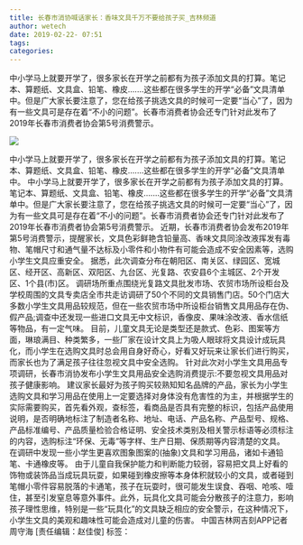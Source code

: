 ```yaml
---
title: 长春市消协喊话家长：香味文具千万不要给孩子买_吉林频道
author: wetech
date: 2019-02-22- 07:51
tags: 
categories: 
---
```

中小学马上就要开学了，很多家长在开学之前都有为孩子添加文具的打算。笔记本、算题纸、文具盒、铅笔、橡皮.......这些都在很多学生的开学“必备”文具清单中。但是广大家长要注意了，您在给孩子挑选文具的时候可一定要“当心”了，因为有一些文具可是存在着“不小的问题”。长春市消费者协会还专门针对此发布了2019年长春市消费者协会第5号消费警示。
<!-- more -->
                
<img align="center" border="0" src="http://p2.ifengimg.com/a/2016/0810/204c433878d5cf9size1_w16_h16.png" />
                
            
中小学马上就要开学了，很多家长在开学之前都有为孩子添加文具的打算。笔记本、算题纸、文具盒、铅笔、橡皮.......这些都在很多学生的开学“必备”文具清单中。
中小学马上就要开学了，很多家长在开学之前都有为孩子添加文具的打算。笔记本、算题纸、文具盒、铅笔、橡皮.......这些都在很多学生的开学“必备”文具清单中。但是广大家长要注意了，您在给孩子挑选文具的时候可一定要“当心”了，因为有一些文具可是存在着“不小的问题”。长春市消费者协会还专门针对此发布了2019年长春市消费者协会第5号消费警示。
近期，长春市消费者协会发布2019年第5号消费警示，提醒家长，文具色彩鲜艳含铅量高、香味文具同涂改液挥发有毒物、笔帽尺寸和通气量不达标及小零件和小物件有可能会造成不安全因素等，选购小学生文具应重安全。
据悉，此次调查分布在朝阳区、南关区、绿园区、宽城区、经开区、高新区、双阳区、九台区、光复路、农安县6个主城区、2个开发区、1个县(市)区。
调研场所重点围绕光复路文具批发市场、农贸市场所设柜台及学校周围的文具专卖店全市共走访调研了50个不同的文具销售门店。50个门店大多数小学生文具用品较规范，但在一些农贸市场中所设柜台销售文具用品存在伪、假产品;调查中还发现一些进口文具无中文标识，香像皮、果味涂改液、香水信纸等物品，有一定气味。
目前，儿童文具无论是类型还是款式、色彩、图案等方面，琳琅满目、种类繁多，一些厂家在设计文具上为吸人眼球将文具设计成玩具化，而小学生在选购文具时总会用自身好奇心，好看又好玩来让家长们进行购买，而家长也为了满足孩子往往忽视文具中安全选购。
针对此次对小学生文具用品专项调研，长春市消协发布小学生文具用品安全选购消费提示:不要忽视文具用品对孩子健康影响。
建议家长最好为孩子购买较熟知知名品牌的产品，家长为小学生选购文具和学习用品在使用上一定要选择对身体没有危害性的为主，并根据学生的实际需要购买，首先看外观，查标签，看商品是否具有完整的标识，包括产品使用说明，是否明确地标注了制造者名称、地址、电话、产品名称、产品型号、规格、产品标准编号、产品质量检验合格证明、安全技术类别及相关警示标语等必须标注的内容，选购标注“环保、无毒”等字样、生产日期、保质期等内容清楚的文具。   
在调研中发现一些小学生更喜欢图象图案的(抽象)文具和学习用品，诸如卡通铅笔、卡通橡皮等。
由于儿童自我保护能力和判断能力较弱，容易把文具上好看的饰物或装饰品当成玩具玩耍，如果碰到橡皮擦等本身体积就较小的文具，或者碰到笔帽小零件容易脱落的卡通笔，孩子在玩耍时，很可能发生误食、吞咽、呛咳、噎住，甚至引发窒息等意外事件。此外，玩具化文具可能会分散孩子的注意力，影响孩子理性思维，特别是一些“玩具化”的文具缺乏相应的安全警示，在这种情况下，小学生文具的美观和趣味性可能会造成对儿童的伤害。
中国吉林网吉刻APP记者周守海
[责任编辑：赵佳俊]
标签：
 
             
